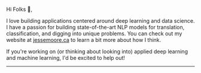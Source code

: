 Hi Folks 👋,

I love building applications centered around deep learning and data science. I have a passion for building state-of-the-art NLP models for translation, classification, and digging into unique problems. You can check out my website at [jessemoore.ca](https://jessemoore.ca) to learn a bit more about how I think.

If you're working on (or thinking about looking into) applied deep learning and machine learning, I'd be excited to help out!

---
